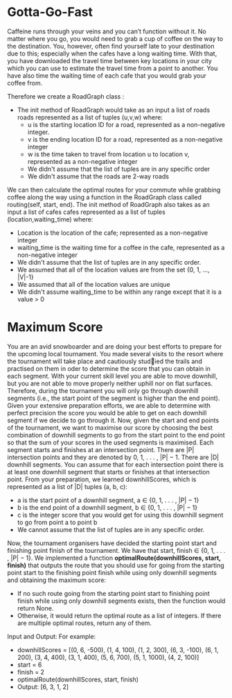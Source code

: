 # Gotta-Go-Fast
Caffeine runs through your veins and you can’t function without it. No matter where you go, you would need to grab a cup of coffee on the way to the destination. You, however, often find yourself late to your destination due to this; especially when the cafes have a long waiting time. With that, you have downloaded the travel time between key locations in your city which you can use to estimate the travel time from a point to another. You have also time the waiting time of each cafe that you would grab your coffee from. 

Therefore we create a RoadGraph class :
- The init method of RoadGraph would take as an input a list of roads roads represented as a list of tuples (u,v,w) where:
  - u is the starting location ID for a road, represented as a non-negative integer.
  -  v is the ending location ID for a road, represented as a non-negative integer
  -  w is the time taken to travel from location u to location v, represented as a non-negative integer
  -  We didn't assume that the list of tuples are in any specific order
  -  We didn't assume that the roads are 2-way roads

We can then calculate the optimal routes for your commute while grabbing coffee along the way using a function in the RoadGraph class called routing(self, start, end). The init method of RoadGraph also takes as an input a list of cafes cafes represented as a list of tuples (location,waiting_time) where:
  - Location is the location of the cafe; represented as a non-negative integer
  - waiting_time is the waiting time for a coffee in the cafe, represented as a non-negative integer
  - We didn't assume that the list of tuples are in any specific order.
  - We assumed that all of the location values are from the set {0, 1, ..., |V|-1}
  - We assumed that all of the location values are unique
  - We didn't assume waiting_time to be within any range except that it is a value > 0

# Maximum Score
You are an avid snowboarder and are doing your best efforts to prepare for the upcoming local
tournament.
You made several visits to the resort where the tournament will take place and cautiously studied the trails and practised on them in oder to determine the score that you can obtain in each segment. With your current skill level you are able to move downhill, but you are not able to move properly neither uphill nor on flat surfaces. Therefore, during the tournament you will only go through downhill segments (i.e., the start point of the segment is higher than the end point).
Given your extensive preparation efforts, we are able to determine with perfect precision the score you would be able to get on each downhill segment if we decide to go through it. Now, given the start and end points of the tournament, we want to maximise our score by choosing the best combination of downhill segments to go from the start point to the end point so that the sum of your scores in the used segments is maximised.
Each segment starts and finishes at an intersection point. There are |P| intersection points and they are denoted by 0, 1, . . . , |P| − 1. There are |D| downhill segments. You can assume that for each intersection point there is at least one downhill segment that starts or finishes at that intersection point.
From your preparation, we learned downhillScores, which is represented as a list of |D| tuples (a, b, c):
  - a is the start point of a downhill segment, a ∈ {0, 1, . . . , |P| − 1}
  - b is the end point of a downhill segment, b ∈ {0, 1, . . . , |P| − 1}
  - c is the integer score that you would get for using this downhill segment to go from point a to point b
  - We cannot assume that the list of tuples are in any specific order.

Now, the tournament organisers have decided the starting point start and finishing point finish of the tournament. We have that start, finish ∈ {0, 1, . . . , |P| − 1}. 
We implemented a function **optimalRoute(downhillScores, start, finish)** that outputs the route that you should use for going from the starting point start to the finishing point finish while using only downhill segments and obtaining the maximum score:
 - If no such route going from the starting point start to finishing point finish while using only downhill segments exists, then the function would return None.
 - Otherwise, it would return the optimal route as a list of integers. If there are multiple optimal routes, return any of them.

Input and Output:
For example:
 - downhillScores = [(0, 6, -500), (1, 4, 100), (1, 2, 300), (6, 3, -100), (6, 1, 200), (3, 4, 400), (3, 1, 400), (5, 6, 700), (5, 1, 1000), (4, 2, 100)]
 - start = 6
 - finish = 2
 - optimalRoute(downhillScores, start, finish)
 - Output: [6, 3, 1, 2]
